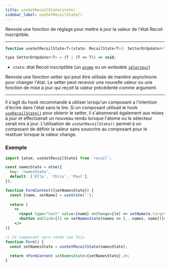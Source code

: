 ```yaml
---
title: useSetRecoilState(state)
sidebar_label: useSetRecoilState()
---
```


Renvoie une fonction de réglage pour mettre à jour la valeur de l'état Recoil inscriptible.

---

```jsx
function useSetRecoilState<T>(state: RecoilState<T>): SetterOrUpdater<T>;

type SetterOrUpdater<T> = (T | (T => T)) => void;
```

- `state`: état Recoil inscriptible (un [`atome`](/docs_FR-fr/api-reference/core/atom) ou un _writeable_ [`sélecteur`](/docs_FR-fr/api-reference/core/selector))

Renvoie une fonction setter qui peut être utilisée de manière asynchrone pour changer l'état. Le setter peut recevoir une nouvelle valeur ou une fonction de mise à jour qui reçoit la valeur précédente comme argument.

---

Il s'agit du hook recommandé à utiliser lorsqu'un composant a l'intention d'écrire dans l'état sans le lire. Si un composant utilisait le hook [`useRecoilState()`](/docs_FR-fr/api-reference/core/useRecoilState) pour obtenir le setter, il s'abonnerait également aux mises à jour et effectuerait un nouveau rendu lorsque l'atome ou le sélecteur serait mis à jour. L'utilisation de `useSetRecoilState()` permet à un composant de définir la valeur sans souscrire au composant pour le restituer lorsque la valeur change.

### Exemple

```jsx
import {atom, useSetRecoilState} from 'recoil';

const namesState = atom({
  key: 'namesState',
  default: ['Ella', 'Chris', 'Paul'],
});

function FormContent({setNamesState}) {
  const [name, setName] = useState('');
  
  return (
    <>
      <input type="text" value={name} onChange={(e) => setName(e.target.value)} />
      <button onClick={() => setNamesState(names => [...names, name])}>Ajouter un nom</button>
    </>
)}

// Ce composant sera rendu une fois
function Form() {
  const setNamesState = useSetRecoilState(namesState);
  
  return <FormContent setNamesState={setNamesState} />;
}
```

